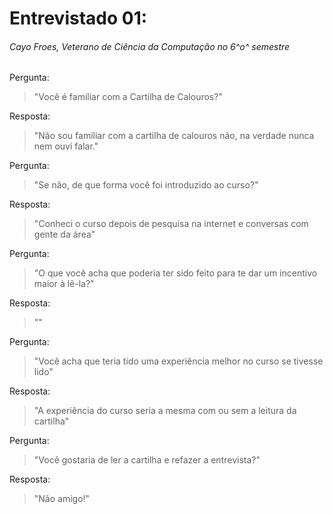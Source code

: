 # Entrevistado 01:
###### Cayo Froes, Veterano de Ciência da Computação no 6^o^ semestre
Pergunta: 
>"Você é familiar com a Cartilha de Calouros?" 

Resposta:
>"Não sou familiar com a cartilha de calouros não, na verdade nunca nem ouvi falar."

Pergunta:
> "Se não, de que forma você foi introduzido ao curso?"

Resposta:
>"Conheci o curso depois de pesquisa na internet e conversas com gente da área"

Pergunta:
> "O que você acha que poderia ter sido feito para te dar um incentivo maior à lê-la?"

Resposta:
> ""

Pergunta:
> "Você acha que teria tido uma experiência melhor no curso se tivesse lido"

Resposta:
> "A experiência do curso seria a mesma com ou sem a leitura da cartilha"

Pergunta:
> "Você gostaria de ler a cartilha e refazer a entrevista?"

Resposta:
> "Não amigo!"